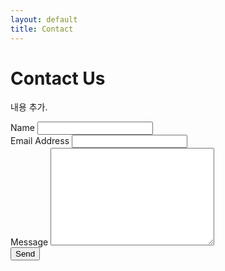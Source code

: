 ```yaml
---
layout: default
title: Contact
---
```


<div id="contact">
  <h1 class="pageTitle">Contact Us</h1>
  <div class="contactContent">
    <p class="intro">내용 추가.</p>
    
  </div>
  <form action="http://formspree.io/wonyounglee@kopri.re.kr" method="POST">
    <label for="name">Name</label>
    <input type="text" id="name" name="name" class="full-width"><br>
    <label for="email">Email Address</label>
    <input type="email" id="email" name="_replyto" class="full-width"><br>
    <label for="message">Message</label>
    <textarea name="message" id="message" cols="30" rows="10" class="full-width"></textarea><br>
    <input type="submit" value="Send" class="button">
  </form>
</div>
